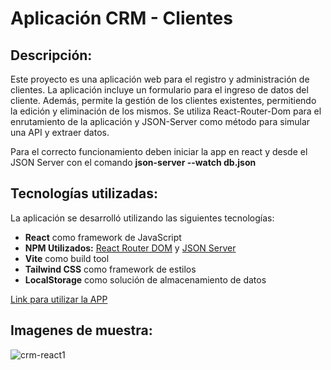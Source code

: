 # Aplicación CRM - Clientes

## Descripción:
Este proyecto es una aplicación web para el registro y administración de clientes. La aplicación incluye un formulario para el ingreso de datos del cliente. 
Además, permite la gestión de los clientes existentes, permitiendo la edición y eliminación de los mismos.
Se utiliza React-Router-Dom para el enrutamiento de la aplicación y JSON-Server como método para simular una API y extraer datos.

Para el correcto funcionamiento deben iniciar la app en react y desde el JSON Server con el comando **json-server --watch db.json**

## Tecnologías utilizadas:

La aplicación se desarrolló utilizando las siguientes tecnologías:

* **React** como framework de JavaScript
* **NPM Utilizados:** [React Router DOM](https://www.npmjs.com/package/react-router-dom) y [JSON Server](https://www.npmjs.com/package/json-server)
* **Vite** como build tool
* **Tailwind CSS** como framework de estilos
* **LocalStorage** como solución de almacenamiento de datos


[Link para utilizar la APP](https://gilded-cajeta-3f4599.netlify.app/)

## Imagenes de muestra:

![crm-react1](https://user-images.githubusercontent.com/59026280/233165448-7aef152a-53a9-4194-8c18-d9759a5b79b4.PNG)
